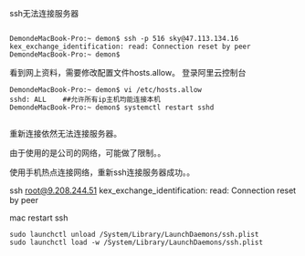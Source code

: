 ssh无法连接服务器

```shell
 
DemondeMacBook-Pro:~ demon$ ssh -p 516 sky@47.113.134.16
kex_exchange_identification: read: Connection reset by peer
DemondeMacBook-Pro:~ demon$ 
```

看到网上资料，需要修改配置文件hosts.allow。
登录阿里云控制台

```shell
DemondeMacBook-Pro:~ demon$ vi /etc/hosts.allow
sshd: ALL    ##允许所有ip主机均能连接本机
DemondeMacBook-Pro:~ demon$ systemctl restart sshd
 
```

重新连接依然无法连接服务器。

由于使用的是公司的网络，可能做了限制。。

使用手机热点连接网络，重新ssh连接服务器成功。。







 ssh root@9.208.244.51
kex_exchange_identification: read: Connection reset by peer





mac restart ssh

```
sudo launchctl unload /System/Library/LaunchDaemons/ssh.plist
sudo launchctl load -w /System/Library/LaunchDaemons/ssh.plist
```